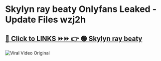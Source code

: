
 # Skylyn ray beaty Onlyfans Leaked - Update Files wzj2h

## <h2><a href="https://clipsfans.com/Skylyn_ray_beaty&ref=git">🔗 Click to LINKS ⏩⏩ 👉 🟢 Skylyn ray beaty </a></h2>

<a href="https://clipsfans.com/Skylyn_ray_beaty&ref=git" rel="nofollow" data-target="animated-image.originalLink"><img src="https://i.ibb.co.com/xMMVF88/686577567.gif" alt="Viral Video Original" style="max-width: 100%; display: inline-block;" data-target="animated-image.originalImage"></a>

